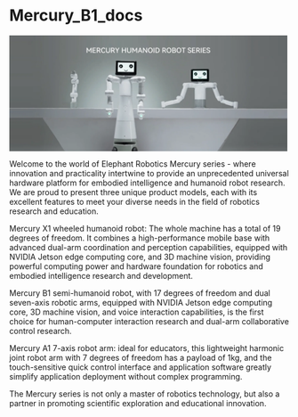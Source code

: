 # Mercury_B1_docs

<img src =./resources/introduction/introduction-en.png
width ="500"  align = "center">

Welcome to the world of Elephant Robotics Mercury series - where innovation and practicality intertwine to provide an unprecedented universal hardware platform for embodied intelligence and humanoid robot research. We are proud to present three unique product models, each with its excellent features to meet your diverse needs in the field of robotics research and education.

Mercury X1 wheeled humanoid robot: The whole machine has a total of 19 degrees of freedom. It combines a high-performance mobile base with advanced dual-arm coordination and perception capabilities, equipped with NVIDIA Jetson edge computing core, and 3D machine vision, providing powerful computing power and hardware foundation for robotics and embodied intelligence research and development.

Mercury B1 semi-humanoid robot, with 17 degrees of freedom and dual seven-axis robotic arms, equipped with NVIDIA Jetson edge computing core, 3D machine vision, and voice interaction capabilities, is the first choice for human-computer interaction research and dual-arm collaborative control research.

Mercury A1 7-axis robot arm: ideal for educators, this lightweight harmonic joint robot arm with 7 degrees of freedom has a payload of 1kg, and the touch-sensitive quick control interface and application software greatly simplify application deployment without complex programming.

The Mercury series is not only a master of robotics technology, but also a partner in promoting scientific exploration and educational innovation.